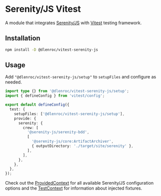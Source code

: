# Serenity/JS Vitest

A module that integrates [Serenity/JS](https://serenity-js.org/) with
[Vitest](https://vitest.dev/) testing framework.

## Installation

```sh
npm install -D @dlenroc/vitest-serenity-js
```

## Usage

Add `"@dlenroc/vitest-serenity-js/setup"` to `setupFiles` and configure as
needed.

```ts
import type {} from '@dlenroc/vitest-serenity-js/setup';
import { defineConfig } from 'vitest/config';

export default defineConfig({
  test: {
    setupFiles: ['@dlenroc/vitest-serenity-js/setup'],
    provide: {
      serenity: {
        crew: [
          '@serenity-js/serenity-bdd',
          [
            '@serenity-js/core:ArtifactArchiver',
            { outputDirectory: './target/site/serenity' },
          ],
        ],
      },
    },
  },
});
```

Check out the [ProvidedContext](./src/setup.d.ts) for all available Serenity/JS
configuration options and the [TestContext](./src/setup.d.ts) for information
about injected fixtures.
